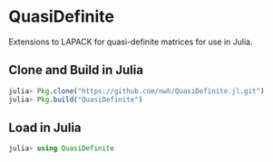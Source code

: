 # QuasiDefinite

Extensions to LAPACK for quasi-definite matrices for use in Julia.

## Clone and Build in Julia

```julia
julia> Pkg.clone("https://github.com/nwh/QuasiDefinite.jl.git")
julia> Pkg.build("QuasiDefinite")
```

## Load in Julia

```julia
julia> using QuasiDefinite
```
